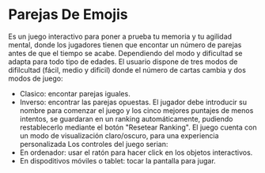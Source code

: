 # Parejas De Emojis
Es un juego interactivo para poner a prueba tu memoria y tu agilidad mental, donde los jugadores tienen que encontar un número de parejas antes de que el tiempo se acabe. Dependiendo del modo y dificultad se adapta para todo tipo de edades.
El usuario dispone de tres modos de difilcultad (fácil, medio y dificil) donde el número de cartas cambia y dos modos de  juego:     
- Clasico: encontar parejas iguales.
- Inverso: encontrar las parejas opuestas.
El jugador debe introducir su nombre para comenzar el juego y los cinco mejores puntajes de menos intentos, se guardaran en un ranking automáticamente, pudiendo restablecerlo mediante el botón "Resetear Ranking".
El juego cuenta con un modo de visualización claro/oscuro, para una experiencia personalizada
Los controles del juego serian:
- En ordenador: usar el ratón para hacer click en los objetos interactivos.
- En dispoditivos móviles o tablet: tocar la pantalla para jugar.



